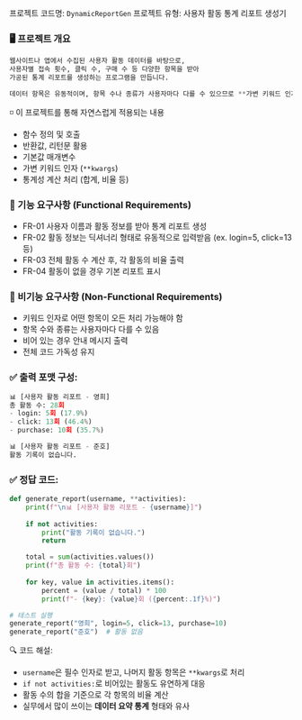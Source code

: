 프로젝트 코드명: `DynamicReportGen`
프로젝트 유형: 사용자 활동 통계 리포트 생성기

### 🖥️ 프로젝트 개요
```python
웹사이트나 앱에서 수집된 사용자 활동 데이터를 바탕으로,  
사용자별 접속 횟수, 클릭 수, 구매 수 등 다양한 항목을 받아  
가공된 통계 리포트를 생성하는 프로그램을 만듭니다.

데이터 항목은 유동적이며, 항목 수나 종류가 사용자마다 다를 수 있으므로 **가변 키워드 인자**를 사용해 처리합니다.
```

◽ 이 프로젝트를 통해 자연스럽게 적용되는 내용
- 함수 정의 및 호출
- 반환값, 리턴문 활용
- 기본값 매개변수
- 가변 키워드 인자 (`**kwargs`)
- 통계성 계산 처리 (합계, 비율 등)

### 📄 기능 요구사항 (Functional Requirements)
- FR-01 사용자 이름과 활동 정보를 받아 통계 리포트 생성
- FR-02 활동 정보는 딕셔너리 형태로 유동적으로 입력받음 (ex. login=5, click=13 등)
- FR-03 전체 활동 수 계산 후, 각 활동의 비율 출력
- FR-04 활동이 없을 경우 기본 리포트 표시

### 📄 비기능 요구사항 (Non-Functional Requirements)
- 키워드 인자로 어떤 항목이 오든 처리 가능해야 함
- 항목 수와 종류는 사용자마다 다를 수 있음
- 비어 있는 경우 안내 메시지 출력
- 전체 코드 가독성 유지

### ✅ 출력 포맷 구성:
```python
📊 [사용자 활동 리포트 - 영희]
총 활동 수: 28회
- login: 5회 (17.9%)
- click: 13회 (46.4%)
- purchase: 10회 (35.7%)

📊 [사용자 활동 리포트 - 준호]
활동 기록이 없습니다.
```

### ✅ 정답 코드:
```python
def generate_report(username, **activities):
    print(f"\n📊 [사용자 활동 리포트 - {username}]")
    
    if not activities:
        print("활동 기록이 없습니다.")
        return

    total = sum(activities.values())
    print(f"총 활동 수: {total}회")
    
    for key, value in activities.items():
        percent = (value / total) * 100
        print(f"- {key}: {value}회 ({percent:.1f}%)")

# 테스트 실행
generate_report("영희", login=5, click=13, purchase=10)
generate_report("준호")  # 활동 없음
```

🔍 코드 해설:
- `username`은 필수 인자로 받고, 나머지 활동 항목은 `**kwargs`로 처리
- `if not activities:`로 비어있는 활동도 유연하게 대응
- 활동 수의 합을 기준으로 각 항목의 비율 계산
- 실무에서 많이 쓰이는 **데이터 요약 통계** 형태와 유사

